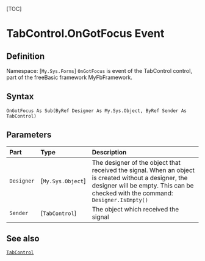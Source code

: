 [TOC]
# TabControl.OnGotFocus Event

## Definition
Namespace: [`My.Sys.Forms`]
`OnGotFocus` is event of the TabControl control, part of the freeBasic framework MyFbFramework.
## Syntax
```freeBasic
OnGotFocus As Sub(ByRef Designer As My.Sys.Object, ByRef Sender As TabControl)
```

## Parameters

|Part|Type|Description|
| :------------ | :------------ | :------------ |
|`Designer`|[`My.Sys.Object`]|The designer of the object that received the signal. When an object is created without a designer, the designer will be empty. This can be checked with the command: `Designer.IsEmpty()`|
|`Sender`|[`TabControl`]|The object which received the signal|

## See also
[`TabControl`](TabControl.md)
